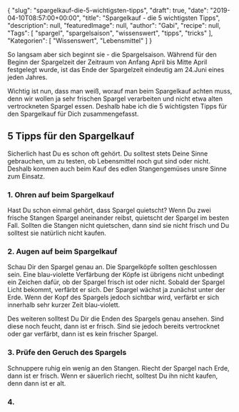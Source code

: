 {
    "slug": "spargelkauf-die-5-wichtigsten-tipps",
    "draft": true,
    "date": "2019-04-10T08:57:00+00:00",
    "title": "Spargelkauf - die 5 wichtigsten Tipps",
    "description": null,
    "featuredImage": null,
    "author": "Gabi",
    "recipe": null,
    "Tags": [
        "spargel",
        "spargelsaison",
        "wissenswert",
        "tipps",
        "tricks"
    ],
    "Kategorien": [
        "Wissenswert",
        "Lebensmittel"
    ]
}

So langsam aber sich beginnt sie - die Spargelsaison. Während für den Beginn der Spargelzeit der Zeitraum von Anfang April bis Mitte April festgelegt wurde, ist das Ende der Spargelzeit eindeutig am 24.Juni eines jeden Jahres.

Wichtig ist nun, dass man weiß, worauf man beim Spargelkauf achten muss, denn wir wollen ja sehr frischen Spargel verarbeiten und nicht etwa alten vertrockneten Spargel essen. Deshalb habe ich die 5 wichtigsten Tipps für den Spargelkauf für Dich zusammengefasst.

## 5 Tipps für den Spargelkauf

Sicherlich hast Du es schon oft gehört. Du solltest stets Deine Sinne gebrauchen, um zu testen, ob Lebensmittel noch gut sind oder nicht. Deshalb kommen auch beim Kauf des edlen Stangengemüses unsre Sinne zum Einsatz.

### 1. Ohren auf beim Spargelkauf

Hast Du schon einmal gehört, dass Spargel quietscht? Wenn Du zwei frische Stangen Spargel aneinander reibst, quietscht der Spargel im besten Fall. Sollten die Stangen nicht quietschen, dann sind sie nicht frisch und Du solltest sie natürlich nicht kaufen.

### 2. Augen auf beim Spargelkauf

Schau Dir den Spargel genau an. Die Spargelköpfe sollten geschlossen sein. Eine blau-violette Verfärbung der Köpfe ist übrigens nicht unbedingt ein Zeichen dafür, ob der Spargel frisch ist oder nicht. Sobald der Spargel Licht bekommt, verfärbt er sich. Der Spargel wächst ja zunächst unter der Erde. Wenn der Kopf des Spargels jedoch sichtbar wird, verfärbt er sich innerhalb sehr kurzer Zeit blau-violett.

Des weiteren solltest Du Dir die Enden des Spargels genau ansehen. Sind diese noch feucht, dann ist er frisch. Sind sie jedoch bereits vertrocknet oder gar verfärbt, dann ist es kein frischer Spargel.

### 3. Prüfe den Geruch des Spargels

Schnuppere ruhig ein wenig an den Stangen. Riecht der Spargel nach Erde, dann ist er frisch. Wenn er säuerlich riecht, solltest Du ihn nicht kaufen, denn dann ist er alt.

### 4.